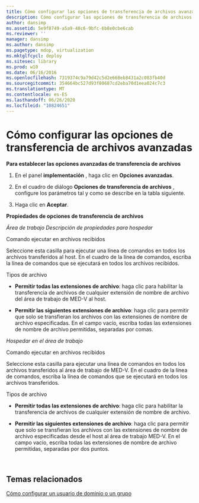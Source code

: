 ```yaml
---
title: Cómo configurar las opciones de transferencia de archivos avanzadas
description: Cómo configurar las opciones de transferencia de archivos avanzadas
author: dansimp
ms.assetid: 5e9f8749-a5a9-48c6-9bfc-6b8e0cbe6cab
ms.reviewer: ''
manager: dansimp
ms.author: dansimp
ms.pagetype: mdop, virtualization
ms.mktglfcycl: deploy
ms.sitesec: library
ms.prod: w10
ms.date: 06/16/2016
ms.openlocfilehash: 7319374c9a79d42c5d2e668eb8431a2c083fb40d
ms.sourcegitcommit: 354664bc527d93f80687cd2eba70d1eea024c7c3
ms.translationtype: MT
ms.contentlocale: es-ES
ms.lasthandoff: 06/26/2020
ms.locfileid: "10824651"
---
```

# Cómo configurar las opciones de transferencia de archivos avanzadas


**Para establecer las opciones avanzadas de transferencia de archivos**

1.  En el panel **implementación** , haga clic en **Opciones avanzadas**.

2.  En el cuadro de diálogo **Opciones de transferencia de archivos** , configure los parámetros tal y como se describe en la tabla siguiente.

3.  Haga clic en **Aceptar**.

**Propiedades de opciones de transferencia de archivos**

*Área de trabajo Descripción de propiedades para hospedar*

Comando ejecutar en archivos recibidos

Seleccione esta casilla para ejecutar una línea de comandos en todos los archivos transferidos al host. En el cuadro de la línea de comandos, escriba la línea de comandos que se ejecutará en todos los archivos recibidos.

Tipos de archivo

-   **Permitir todas las extensiones de archivo**: haga clic para habilitar la transferencia de archivos de cualquier extensión de nombre de archivo del área de trabajo de MED-V al host.

-   **Permitir las siguientes extensiones de archivo**: haga clic para permitir que solo se transfieran los archivos con las extensiones de nombre de archivo especificadas. En el campo vacío, escriba todas las extensiones de nombre de archivo permitidas, separadas por comas.

*Hospedar en el área de trabajo*

Comando ejecutar en archivos recibidos

Seleccione esta casilla para ejecutar una línea de comandos en todos los archivos transferidos al área de trabajo de MED-V. En el cuadro de la línea de comandos, escriba la línea de comandos que se ejecutará en todos los archivos transferidos.

Tipos de archivo

-   **Permitir todas las extensiones de archivo**: haga clic para habilitar la transferencia de archivos de cualquier extensión de nombre de archivo.

-   **Permitir las siguientes extensiones de archivo**: haga clic para permitir que solo se transfieran los archivos con las extensiones de nombre de archivo especificadas desde el host al área de trabajo MED-V. En el campo vacío, escriba todas las extensiones de nombre de archivo permitidas, separadas por dos puntos.

 

## Temas relacionados


[Cómo configurar un usuario de dominio o un grupo](how-to-configure-a-domain-user-or-groupmedvv2.md)

 

 






